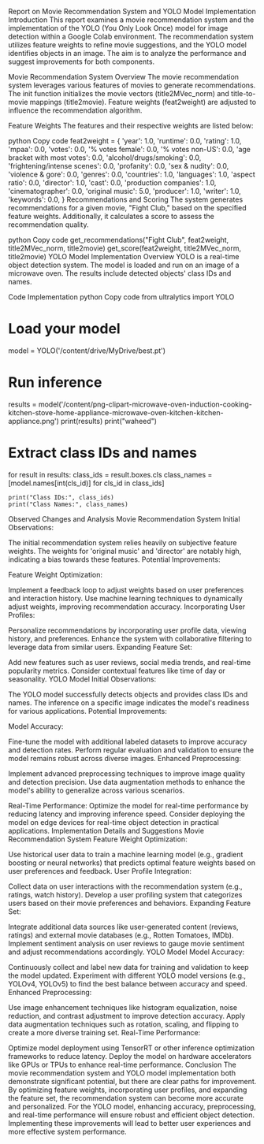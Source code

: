 
Report on Movie Recommendation System and YOLO Model Implementation
Introduction
This report examines a movie recommendation system and the implementation of the YOLO (You Only Look Once) model for image detection within a Google Colab environment. The recommendation system utilizes feature weights to refine movie suggestions, and the YOLO model identifies objects in an image. The aim is to analyze the performance and suggest improvements for both components.

Movie Recommendation System
Overview
The movie recommendation system leverages various features of movies to generate recommendations. The init function initializes the movie vectors (title2MVec_norm) and title-to-movie mappings (title2movie). Feature weights (feat2weight) are adjusted to influence the recommendation algorithm.

Feature Weights
The features and their respective weights are listed below:

python
Copy code
feat2weight = {
    'year': 1.0,
    'runtime': 0.0,
    'rating': 1.0,
    'mpaa': 0.0,
    'votes': 0.0,
    '% votes female': 0.0,
    '% votes non-US': 0.0,
    'age bracket with most votes': 0.0,
    'alcohol/drugs/smoking': 0.0,
    'frightening/intense scenes': 0.0,
    'profanity': 0.0,
    'sex & nudity': 0.0,
    'violence & gore': 0.0,
    'genres': 0.0,
    'countries': 1.0,
    'languages': 1.0,
    'aspect ratio': 0.0,
    'director': 1.0,
    'cast': 0.0,
    'production companies': 1.0,
    'cinematographer': 0.0,
    'original music': 5.0,
    'producer': 1.0,
    'writer': 1.0,
    'keywords': 0.0,
}
Recommendations and Scoring
The system generates recommendations for a given movie, "Fight Club," based on the specified feature weights. Additionally, it calculates a score to assess the recommendation quality.

python
Copy code
get_recommendations("Fight Club", feat2weight, title2MVec_norm, title2movie)
get_score(feat2weight, title2MVec_norm, title2movie)
YOLO Model Implementation
Overview
YOLO is a real-time object detection system. The model is loaded and run on an image of a microwave oven. The results include detected objects' class IDs and names.

Code Implementation
python
Copy code
from ultralytics import YOLO

# Load your model
model = YOLO('/content/drive/MyDrive/best.pt')

# Run inference
results = model('/content/png-clipart-microwave-oven-induction-cooking-kitchen-stove-home-appliance-microwave-oven-kitchen-kitchen-appliance.png')
print(results)
print("waheed")

# Extract class IDs and names
for result in results:
    class_ids = result.boxes.cls
    class_names = [model.names[int(cls_id)] for cls_id in class_ids]

    print("Class IDs:", class_ids)
    print("Class Names:", class_names)
Observed Changes and Analysis
Movie Recommendation System
Initial Observations:

The initial recommendation system relies heavily on subjective feature weights.
The weights for 'original music' and 'director' are notably high, indicating a bias towards these features.
Potential Improvements:

Feature Weight Optimization:

Implement a feedback loop to adjust weights based on user preferences and interaction history.
Use machine learning techniques to dynamically adjust weights, improving recommendation accuracy.
Incorporating User Profiles:

Personalize recommendations by incorporating user profile data, viewing history, and preferences.
Enhance the system with collaborative filtering to leverage data from similar users.
Expanding Feature Set:

Add new features such as user reviews, social media trends, and real-time popularity metrics.
Consider contextual features like time of day or seasonality.
YOLO Model
Initial Observations:

The YOLO model successfully detects objects and provides class IDs and names.
The inference on a specific image indicates the model's readiness for various applications.
Potential Improvements:

Model Accuracy:

Fine-tune the model with additional labeled datasets to improve accuracy and detection rates.
Perform regular evaluation and validation to ensure the model remains robust across diverse images.
Enhanced Preprocessing:

Implement advanced preprocessing techniques to improve image quality and detection precision.
Use data augmentation
methods to enhance the model's ability to generalize across various scenarios.

Real-Time Performance:
Optimize the model for real-time performance by reducing latency and improving inference speed.
Consider deploying the model on edge devices for real-time object detection in practical applications.
Implementation Details and Suggestions
Movie Recommendation System
Feature Weight Optimization:

Use historical user data to train a machine learning model (e.g., gradient boosting or neural networks) that predicts optimal feature weights based on user preferences and feedback.
User Profile Integration:

Collect data on user interactions with the recommendation system (e.g., ratings, watch history).
Develop a user profiling system that categorizes users based on their movie preferences and behaviors.
Expanding Feature Set:

Integrate additional data sources like user-generated content (reviews, ratings) and external movie databases (e.g., Rotten Tomatoes, IMDb).
Implement sentiment analysis on user reviews to gauge movie sentiment and adjust recommendations accordingly.
YOLO Model
Model Accuracy:

Continuously collect and label new data for training and validation to keep the model updated.
Experiment with different YOLO model versions (e.g., YOLOv4, YOLOv5) to find the best balance between accuracy and speed.
Enhanced Preprocessing:

Use image enhancement techniques like histogram equalization, noise reduction, and contrast adjustment to improve detection accuracy.
Apply data augmentation techniques such as rotation, scaling, and flipping to create a more diverse training set.
Real-Time Performance:

Optimize model deployment using TensorRT or other inference optimization frameworks to reduce latency.
Deploy the model on hardware accelerators like GPUs or TPUs to enhance real-time performance.
Conclusion
The movie recommendation system and YOLO model implementation both demonstrate significant potential, but there are clear paths for improvement. By optimizing feature weights, incorporating user profiles, and expanding the feature set, the recommendation system can become more accurate and personalized. For the YOLO model, enhancing accuracy, preprocessing, and real-time performance will ensure robust and efficient object detection. Implementing these improvements will lead to better user experiences and more effective system performance.

